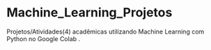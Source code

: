 # Machine_Learning_Projetos
Projetos/Atividades(4) acadêmicas utilizando Machine Learning com Python no Google Colab
.
